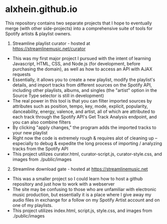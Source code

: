 # alxhein.github.io

This repository contains two separate projects that I hope to eventually merge (with other side-projects) into a comprehensive suite of tools for Spotify artists & playlist owners. 

1. Streamline playlist curator - hosted at https://streamlinemusic.net/curator
- This was my first major project I pursued with the intent of learning Javascript, HTML, CSS, and Node.js (for development, before purchasing the domain), as well as how to access an API with AJAX requests
- Essentially, it allows you to create a new playlist, modify the playlist's details, and import tracks from different sources on the Spotify API, including other playlists, albums, and singles (the "artist" option in the Source Type selector is still in development)
- The real power in this tool is that you can filter imported sources by attributes such as position, tempo, key, mode, explicit, popularity, danceability, energy, valence, and artist, all of which are attributed to each track through the Spotify API's Get Track Analysis endpoint, and you can also combine filters 
- By clicking "apply changes," the program adds the imported tracks to your new playlist
- Right now the code is extremely rough & requires alot of cleaning up – especially to debug & expedite the long process of importing / analyzing tracks from the Spotify API
- This project utilizes curator.html, curator-script.js, curator-style.css, and images from ./public/images

2. Streamline download gate - hosted at https://streamlinemusic.net
- This was a smaller project so I could learn how to host a github repository and just how to work with a webserver
- The site may be confusing to those who are unfamiliar with electronic music production, but essentially it is a place where I give away my audio files in exchange for a follow on my Spotify Artist account and on one of my playlists. 
- This project utilizes index.html, script.js, style.css, and images from ./public/images